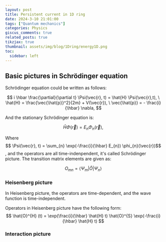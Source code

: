 ```yaml
---
layout: post
title: Persistent current in 1D ring
date: 2024-3-10 21:01:00
tags: ["Quantum mechanics"]
categories: Physics
giscus_comments: true
related_posts: true
tikzjax: true
thumbnail: assets/img/blog/1Dring/energy1D.png
toc:
  sidebar: left
---
```


## Basic pictures in Schrödinger equation

Schrödinger equation could be written as follows:

$$ i \hbar \frac{\partial}{\partial t} \Psi(\vec{r}, t) = \hat{H} \Psi(\vec{r},t), \ \hat{H} = \frac{\vec{\hat{p}}^2}{2m} + V(\vec{r}), \  \vec{\hat{p}} = - \frac{i}{\hbar} \nabla, $$

And the stationary Schrödinger equation is:

$$ \hat{H} \Phi(\vec{r}) = E_{n} \Phi_{n}(\vec{r}), $$

Where $$ \Psi(\vec{r}, t) = \sum_{n} \exp(-\frac{i}{\hbar} E_{n}) \phi_{n}(\vec{r})$$, and the operators are all time-indenpendent, it's called Schrödinger picture. The transition matrix elements are given as:

$$ O_{mn} = \langle \Psi_m | \hat{O} | \Psi_n \rangle $$


### Heisenberg picture

In Heisenberg picture, the operators are time-dependent, and the wave function is time-independent.

Operators in Heisenberg picture have the following form:
$$ \hat{O}^{H} (t) = \exp(\frac{i}{\hbar} \hat{H} t) \hat{O}^{S} \exp(-\frac{i}{\hbar} \hat{H} t) $$

### Interaction picture
